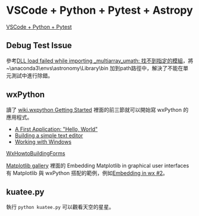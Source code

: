 # VSCode + Python + Pytest + Astropy

[VSCode + Python + Pytest](https://code.visualstudio.com/docs/python/python-tutorial)

## Debug Test Issue

參考[DLL load failed while importing _multiarray_umath: 找不到指定的模組](https://www.itread01.com/content/1547343732.html)，將 ~\anaconda3\envs\astronomy\Library\bin 加到path路徑中，解決了不能在單元測試中進行除錯。

## wxPython

讀了 [wiki.wxpython Getting Started](https://wiki.wxpython.org/Getting%20Started) 裡面的前三節就可以開始寫 wxPython 的應用程式。

* [A First Application: "Hello, World"](https://wiki.wxpython.org/Getting%20Started#A_First_Application:_.22Hello.2C_World.22)
* [Building a simple text editor](https://wiki.wxpython.org/Getting%20Started#Building_a_simple_text_editor)
* [Working with Windows](https://wiki.wxpython.org/Getting%20Started#Working_with_Windows)

[WxHowtoBuildingForms](https://wiki.wxpython.org/WxHowtoBuildingForms)

[Matplotlib gallery](https://matplotlib.org/stable/gallery/index.html) 裡面的 Embedding Matplotlib in graphical user interfaces 有 Matplotlib 與 wxPython 搭配的範例，例如[Embedding in wx #2](https://matplotlib.org/stable/gallery/user_interfaces/embedding_in_wx2_sgskip.html#sphx-glr-gallery-user-interfaces-embedding-in-wx2-sgskip-py)。

## kuatee.py

執行 `python kuatee.py` 可以觀看天空的星星。
